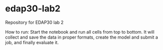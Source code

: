 # edap30-lab2
Repository for EDAP30 lab 2

How to run:
Start the notebook and run all cells from top to bottom.
It will collect and save the data in proper formats, create the model and submit a job, and finally evaluate it.
